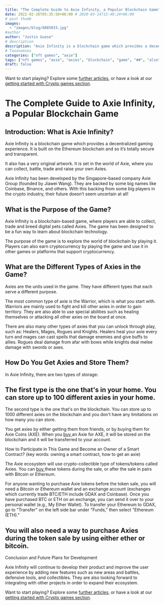 ```yaml
---
title: "The Complete Guide to Axie Infinity, a Popular Blockchain Game"
date: 2022-02-26T05:35:50+06:00 # 2020-03-14T15:40:24+06:00
# post thumb
images:
  - "images/blog/8885033.jpg"
#author
author: "Justin Guese"
# description
description: "Axie Infinity is a blockchain game which provides a decentralized gaming experience. It is built on the Ethereum blockchain and so it’s totally secure and trans"
# Taxonomies
categories: ["nft games", "axie"]
tags: ["nft games", "axie", "axies", "blockchain", "game", "##", "also"]
draft: false
---
```



Want to start playing? Explore some [further articles](/blog/), or have a look at our [getting started with Crypto games section](/services/how-do-i-get-started/).

# The Complete Guide to Axie Infinity, a Popular Blockchain Game

## Introduction: What is Axie Infinity?

Axie Infinity is a blockchain game which provides a decentralized gaming experience. It is built on the Ethereum blockchain and so it’s totally secure and transparent.

It also has a very original artwork. It is set in the world of Axie, where you can collect, battle, trade and raise your own Axies.

Axie Infinity has been developed by the Singapore-based company Axie Group (founded by Jiawei Wang). They are backed by some big names like Coinbase, Binance, and others. With this backing from some big players in the crypto industry, their future doesn’t seem uncertain at all!

## What is the Purpose of the Game?

Axie Infinity is a blockchain-based game, where players are able to collect, trade and breed digital pets called Axies. The game has been designed to be a fun way to learn about blockchain technology.

The purpose of the game is to explore the world of blockchain by playing it. Players can also earn cryptocurrency by playing the game and use it in other games or platforms that support cryptocurrency.

## What are the Different Types of Axies in the Game?

Axies are the units used in the game. They have different types that each serve a different purpose.

The most common type of axie is the Warrior, which is what you start with. Warriors are mainly used to fight and kill other axies in order to gain territory. They are also able to use special abilities such as healing themselves or attacking all other axies on the board at once.

There are also many other types of axies that you can unlock through play, such as: Healers, Mages, Rogues and Knights. Healers heal your axie every turn and mages can cast spells that damage enemies and give buffs to allies. Rogues deal damage from afar with bows while knights deal melee damage with swords or axes.

## How Do You Get Axies and Store Them?

In Axie Infinity, there are two types of storage:

## The first type is the one that's in your home. You can store up to 100 different axies in your home.

The second type is the one that's on the blockchain. You can store up to 1000 different axies on the blockchain and you don't have any limitations on how many you can store.

You get axies by either getting them from friends, or by buying them for Axie Coins (AXE). When you [ buy ](https://accounts.binance.com/en/register?ref=37092355) an Axie for AXE, it will be stored on the blockchain and it will be transferred to your account.

How to Participate in This Game and Become an Owner of a Smart Contract? (key words: owning a smart contract, how to get an axie)

The Axie ecosystem will use crypto-collectible type of tokens/tokens called Axies. You can [ buy ](https://accounts.binance.com/en/register?ref=37092355) these tokens during the sale, or after the sale in pairs with Bitcoin or Ethereum.

For anyone wanting to purchase Axie tokens before the token sale, you will need a Bitcoin or Ethereum wallet and an exchange account (exchanges which currently trade BTC/ETH include GDAX and Coinbase). Once you have purchased BTC or ETH on an exchange, you can send it over to your personal wallet (e.g., My Ether Wallet). To transfer your Ethereum to GDAX, go to "Transfer" on the left side bar under "Funds," then select "Ethereum (ETH)."

## You will also need a way to purchase Axies during the token sale by using either ether or bitcoin.

Conclusion and Future Plans for Development 

Axie Infinity will continue to develop their product and improve the user experience by adding new features such as new areas and battles, defensive tools, and collectibles. They are also looking forward to integrating with other projects in order to expand their ecosystem.

Want to start playing? Explore some [further articles](/blog/), or have a look at our [getting started with Crypto games section](/services/how-do-i-get-started/).


